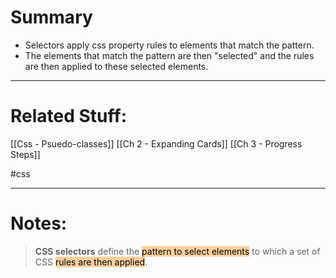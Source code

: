 # Summary
- Selectors apply css property rules to elements that match the pattern.
- The elements that match the pattern are then "selected" and the rules are then applied to these selected elements.

---
# Related Stuff:
[[Css - Psuedo-classes]]
[[Ch 2 - Expanding Cards]]
[[Ch 3 - Progress Steps]]

#css

---
# Notes:
> **CSS selectors** define the <mark style="background: #FFB86CA6;">pattern to select elements</mark> to which a set of CSS <mark style="background: #FFB86CA6;">rules are then applied</mark>.